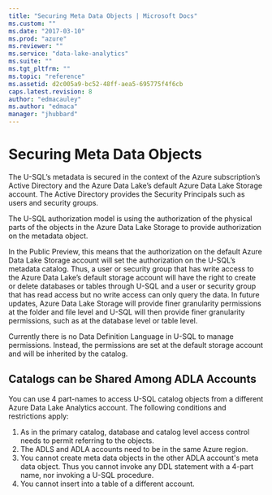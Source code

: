 ```yaml
---
title: "Securing Meta Data Objects | Microsoft Docs"
ms.custom: ""
ms.date: "2017-03-10"
ms.prod: "azure"
ms.reviewer: ""
ms.service: "data-lake-analytics"
ms.suite: ""
ms.tgt_pltfrm: ""
ms.topic: "reference"
ms.assetid: d2c005a9-bc52-48ff-aea5-695775f4f6cb
caps.latest.revision: 8
author: "edmacauley"
ms.author: "edmaca"
manager: "jhubbard"
---
```

# Securing Meta Data Objects
The U-SQL’s metadata is secured in the context of the Azure subscription’s Active Directory and the Azure Data Lake’s default Azure Data Lake Storage account. The Active Directory provides the Security Principals such as users and security groups.  
  
The U-SQL authorization model is using the authorization of the physical parts of the objects in the Azure Data Lake Storage to provide authorization on the metadata object.  
  
In the Public Preview, this means that the authorization on the default Azure Data Lake Storage account will set the authorization on the U-SQL’s metadata catalog. Thus, a user or security group that has write access to the Azure Data Lake’s default storage account will have the right to create or delete databases or tables through U-SQL and a user or security group that has read access but no write access can only query the data. In future updates, Azure Data Lake Storage will provide finer granularity permissions at the folder and file level and U-SQL will then provide finer granularity permissions, such as at the database level or table level.  
  
Currently there is no Data Definition Language in U-SQL to manage permissions. Instead, the permissions are set at the default storage account and will be inherited by the catalog.  

## Catalogs can be Shared Among ADLA Accounts   
You can use 4 part-names to access U-SQL catalog objects from a different Azure Data Lake Analytics account.  The following conditions and restrictions apply:

1. As in the primary catalog, database and catalog level access control needs to permit referring to the objects.
2. The ADLS and ADLA accounts need to be in the same Azure region.
3. You cannot create meta data objects in the other ADLA account's meta data object. Thus you cannot invoke any DDL statement with a 4-part name, nor invoking a U-SQL procedure.
4. You cannot insert into a table of a different account.
